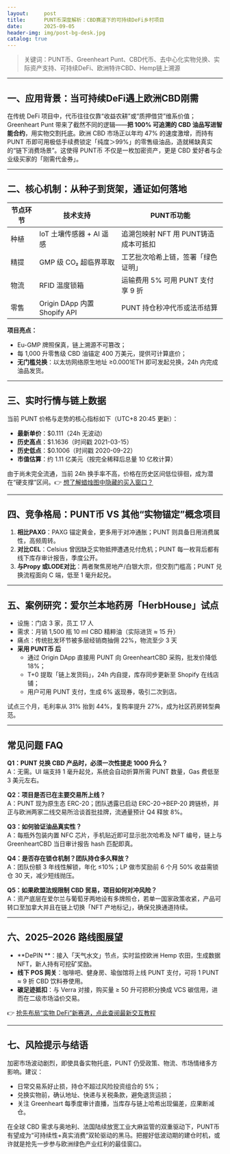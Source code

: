 ```yaml
---
layout:     post
title:      PUNT币深度解析：CBD赛道下的可持续DeFi乡村项目
date:       2025-09-05
header-img: img/post-bg-desk.jpg
catalog: true
---
```


> 关键词：PUNT币、Greenheart Punt、CBD代币、去中心化实物兑换、实际资产支持、可持续DeFi、欧洲特许CBD、Hemp链上溯源

---

## 一、应用背景：当可持续DeFi遇上欧洲CBD刚需
在传统 DeFi 项目中，代币往往仅靠“收益农耕”或“质押借贷”维系价值；Greenheart Punt 带来了截然不同的逻辑——**把 100% 可追溯的 CBD 油品写进智能合约**，用实物交割托底。欧洲 CBD 市场正以年均 47% 的速度激增，而持有 PUNT 币即可用极低手续费锁定「纯度＞99%」的零售级油品，造就稀缺真实的“链下消费场景”。这使得 PUNT币 不仅是一枚加密资产，更是 CBD 爱好者与企业级买家的「刚需代金券」。

---

## 二、核心机制：从种子到货架，通证如何落地
| 节点环节        | 技术支持                             | PUNT币功能                   |
|-----------------|--------------------------------------|-----------------------------|
| 种植            | IoT 土壤传感器 + AI 遥感             | 追溯包映射 NFT 用 PUNT铸造成本可抵扣 |
| 精提            | GMP 级 CO₂ 超临界萃取                | 工艺批次哈希上链，签署「绿色证明」   |
| 物流            | RFID 温度锁箱                        | 运输费用 5% 可用 PUNT 支付享 9 折   |
| 零售            | Origin DApp 内置 Shopify API         | PUNT 持仓秒冲代币或法币结算        |

**项目亮点：**
- Eu-GMP 牌照保真，链上溯源不可篡改；
- 每 1,000 升零售级 CBD 油锚定 400 万美元，提供可计算底价；
- **无门槛兑换**：以太坊网络原生地址 ≥0.0001ETH 即可发起兑换，24h 内完成油品发货。

---

## 三、实时行情与链上数据
当前 PUNT 价格与走势的核心指标如下（UTC+8 20:45 更新）：
- **最新单价**：$0.111（24h 无波动）  
- **历史高点**：$1.1636（时间戳 2021-03-15）  
- **历史低点**：$0.1006（时间戳 2020-09-22）  
- **市值估算**：约 1.11 亿美元（按完全稀释后总量 10 亿枚计算）

由于尚未完全流通，当前 24h 换手率不高，价格在历史区间低位徘徊，成为潜在“硬支撑”区间。👉 [想了解蜡烛图中隐藏的买入窗口？](https://okxdog.com/)

---

## 四、竞争格局：PUNT币 VS 其他“实物锚定”概念项目
1. **相比PAXG**：PAXG 锚定黄金，更多用于对冲通胀；PUNT 则具备日用消费属性，高频周转。
2. **对比CEL**：Celsius 曾因缺乏实物抵押遭遇兑付危机；PUNT 每一枚背后都有线下库存审计报告，季度公开。
3. **与Propy 或LODE对比**：两者聚焦房地产/白银大宗，但交割门槛高；PUNT 兑换流程面向 C 端，低至 1 毫升起兑。

---

## 五、案例研究：爱尔兰本地药房「HerbHouse」试点
- 设施：门店 3 家，员工 17 人
- 需求：月销 1,500 瓶 10 ml CBD 精粹油（实际进货 ≈ 15 升）
- 痛点：传统批发环节被多层经销商抽佣 22%，物流至少 3 天
- **采用 PUNT币 后**  
  - 通过 Origin DApp 直接用 PUNT 向 GreenheartCBD 采购，批发价降低 18%；  
  - T+0 提取「链上发货码」，24h 内自提，库存同步更新至 Shopify 在线店铺；  
  - 用户可用 PUNT 支付，生成 6% 返现券，吸引二次到店。  

试点三个月，毛利率从 31% 抬到 44%，复购率提升 27%，成为社区药房转型典范。

---

## 常见问题 FAQ

**Q1：PUNT 兑换 CBD 产品时，必须一次性提走 1000 升么？**  
A：无需。UI 端支持 1 毫升起兑，系统会自动折算所需 PUNT 数量，Gas 费低至 3 美元左右。  

**Q2：项目是否已在主要交易所上线？**  
A：PUNT 现为原生态 ERC-20；团队透露已启动 ERC-20→BEP-20 跨链桥，并正与欧洲两家二线交易所洽谈首批挂牌，流通量预计 Q4 释放 8%。  

**Q3：如何验证油品真实性？**  
A：每瓶外包装内置 NFC 芯片，手机贴近即可显示批次哈希及 NFT 编号，链上与 GreenheartCBD 当日审计报告 hash 匹配即真。  

**Q4：是否存在锁仓机制？团队持仓多久释放？**  
A：团队份额 3 年线性解锁，年化 ≤10%；LP 做市奖励前 6 个月 50% 收益需锁仓 30 天，减少短线抛压。  

**Q5：如果欧盟法规限制 CBD 贸易，项目如何对冲风险？**  
A：资产底层在爱尔兰与葡萄牙两地设有多牌照仓，若单一国家政策收紧，产品可转口至加拿大并且在链上切换「NFT 产地标记」，确保兑换通道持续。  

---

## 六、2025–2026 路线图展望
- **DePIN **：接入「天气水文」节点，实时监控欧洲 Hemp 农田，生成数据 NFT，新人持有可挖矿奖励。
- **线下 POS 网关**：咖啡吧、健身房、瑜伽馆将上线 PUNT 支付，可将 1 PUNT ≈ 9 折 CBD 饮料券使用。
- **碳足迹抵扣**：与 Verra 对接，购买量 ≥ 50 升可把积分换成 VCS 碳信用，进而在二级市场溢价交易。

👉 [抢先布局“实物 DeFi”新赛道，点此查阅最新交互教程](https://okxdog.com/)

---

## 七、风险提示与结语
加密市场波动剧烈，即使具备实物托底，PUNT 仍受政策、物流、市场情绪多方影响。建议：
- 日常交易系好止损，持仓不超过风险投资组合的 5%；  
- 兑换实物前，确认地址、快递与关税条款，避免退货运损；  
- 关注 Greenheart 每季度审计直播，当库存与链上哈希出现偏差，应果断减仓。  

在全球 CBD 需求与奥地利、法国陆续放宽工业大麻监管的双重驱动下，PUNT币 有望成为“可持续性+真实消费”双轮驱动的黑马。把握好低波动期的建仓时机，或许就是抢先一步参与欧洲绿色产业红利的最佳窗口。